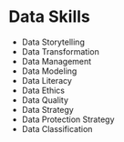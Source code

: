 # Data Skills
* Data Storytelling
* Data Transformation
* Data Management
* Data Modeling
* Data Literacy
* Data Ethics
* Data Quality
* Data Strategy
* Data Protection Strategy
* Data Classification
